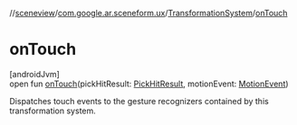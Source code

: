 //[sceneview](../../../index.md)/[com.google.ar.sceneform.ux](../index.md)/[TransformationSystem](index.md)/[onTouch](on-touch.md)

# onTouch

[androidJvm]\
open fun [onTouch](on-touch.md)(pickHitResult: [PickHitResult](../../com.google.ar.sceneform/-pick-hit-result/index.md), motionEvent: [MotionEvent](https://developer.android.com/reference/kotlin/android/view/MotionEvent.html))

Dispatches touch events to the gesture recognizers contained by this transformation system.
